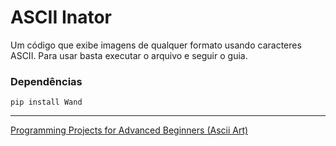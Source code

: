 # ASCII Inator
Um código que exibe imagens de qualquer formato usando caracteres ASCII. Para usar basta executar o arquivo e seguir o guia.

### Dependências
`pip install Wand`

---
[Programming Projects for Advanced Beginners (Ascii Art)](https://robertheaton.com/2018/06/12/programming-projects-for-advanced-beginners-ascii-art/)
